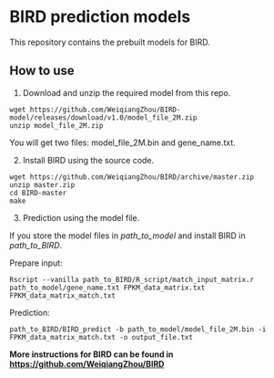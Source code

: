 # BIRD prediction models
This repository contains the prebuilt models for BIRD.

## How to use
1. Download and unzip the required model from this repo.
```
wget https://github.com/WeiqiangZhou/BIRD-model/releases/download/v1.0/model_file_2M.zip
unzip model_file_2M.zip
```
You will get two files: model_file_2M.bin and gene_name.txt.

2. Install BIRD using the source code.
```
wget https://github.com/WeiqiangZhou/BIRD/archive/master.zip
unzip master.zip
cd BIRD-master
make
```

3. Prediction using the model file.

If you store the model files in _path_to_model_ and install BIRD in _path_to_BIRD_.

Prepare input:
```
Rscript --vanilla path_to_BIRD/R_script/match_input_matrix.r path_to_model/gene_name.txt FPKM_data_matrix.txt FPKM_data_matrix_match.txt
```
Prediction:
```
path_to_BIRD/BIRD_predict -b path_to_model/model_file_2M.bin -i FPKM_data_matrix_match.txt -o output_file.txt
```

**More instructions for BIRD can be found in https://github.com/WeiqiangZhou/BIRD**

